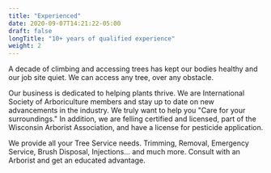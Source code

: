 ```yaml
---
title: "Experienced"
date: 2020-09-07T14:21:22-05:00
draft: false
longTitle: "10+ years of qualified experience"
weight: 2
---
```

<span id="text2">

A decade of climbing and accessing trees has kept our bodies healthy and our job site quiet. We can access any tree, over any obstacle.

Our business is dedicated to helping plants thrive. We are International Society of Arboriculture members and stay up to date on new advancements in the industry. We truly want to help you "Care for your surroundings." In addition, we are felling certified and licensed, part of the Wisconsin Arborist Association, and have a license for pesticide application.

We provide all your Tree Service needs. Trimming, Removal, Emergency Service, Brush Disposal, Injections... and much more. Consult with an Arborist and get an educated advantage.

</span>
